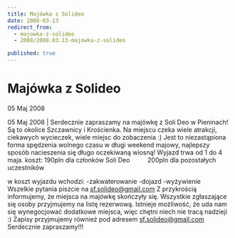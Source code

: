 ```yaml
---
title: Majówka z Solideo
date: 2008-03-13
redirect_from: 
  - majowka-z-solideo
  - 2008/2008.03.13-majowka-z-solideo

published: true
---
```




# Majówka z Solideo

<time>05 Maj 2008</time>

05 Maj 2008 | 
Serdecznie zapraszamy na majówkę z Soli Deo w Pieninach!
Są to okolice Szczawnicy i Krościenka. Na miejscu czeka wiele atrakcji, ciekawych wycieczek, wiele miejsc do zobaczenia :) Jest to niezastąpiona forma spędzenia wolnego czasu w długi weekend majowy, najlepszy sposób nacieszenia się&nbsp;długo&nbsp;oczekiwaną wiosną!
Wyjazd trwa od 1 do 4 maja.
koszt: 190pln dla członków Soli Deo
&nbsp;&nbsp;&nbsp;&nbsp;&nbsp;&nbsp;&nbsp;&nbsp;&nbsp;200pln dla pozostałych uczestników

w koszt wyjazdu wchodzi:
-zakwaterowanie
-dojazd
-wyżywienie
&nbsp;
Wszelkie pytania piszcie na sf.solideo@gmail.com
Z przykrością informujemy, że miejsca na majówkę skończyły się. Wszystkie zgłaszające się osoby przyjmujemy na listę rezerwową. Istnieje możliwość, że uda nam się wynegocjować dodatkowe miejsca, więc chętni niech nie tracą nadzieji :)
Zapisy&nbsp;przyjmujemy&nbsp;również&nbsp;pod&nbsp;adresem&nbsp;sf.solideo@gmail.com 
Serdecznie zapraszamy!!!


<!--CONTENT FROM OLD SERVER (jos before 2013): 05 Maj 2008 | 
Serdecznie zapraszamy na majówkę z Soli Deo w Pieninach!
Są to okolice Szczawnicy i Krościenka. Na miejscu czeka wiele atrakcji, ciekawych wycieczek, wiele miejsc do zobaczenia :) Jest to niezastąpiona forma spędzenia wolnego czasu w długi weekend majowy, najlepszy sposób nacieszenia się&nbsp;długo&nbsp;oczekiwaną wiosną!
Wyjazd trwa od 1 do 4 maja.
koszt: 190pln dla członków Soli Deo
&nbsp;&nbsp;&nbsp;&nbsp;&nbsp;&nbsp;&nbsp;&nbsp;&nbsp;200pln dla pozostałych uczestników

w koszt wyjazdu wchodzi:
-zakwaterowanie
-dojazd
-wyżywienie
&nbsp;
Wszelkie pytania piszcie na sf.solideo@gmail.com


Z przykrością informujemy, że miejsca na majówkę skończyły się. Wszystkie zgłaszające się osoby przyjmujemy na listę rezerwową. Istnieje możliwość, że uda nam się wynegocjować dodatkowe miejsca, więc chętni niech nie tracą nadzieji :)
Zapisy&nbsp;przyjmujemy&nbsp;również&nbsp;pod&nbsp;adresem&nbsp;sf.solideo@gmail.com 
Serdecznie zapraszamy!!!

-->

<!--{{json:{"created_date":"2008-03-13 20:58:13","publish_down":"0000-00-00 00:00:00","id":"592"}}}-->